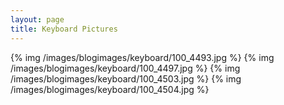```yaml
---
layout: page
title: Keyboard Pictures
---
```


{% img /images/blogimages/keyboard/100_4493.jpg %}
{% img /images/blogimages/keyboard/100_4497.jpg %}
{% img /images/blogimages/keyboard/100_4503.jpg %}
{% img /images/blogimages/keyboard/100_4504.jpg %}